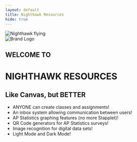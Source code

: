 ```yaml
---
layout: default
title: Nighthawk Resources
hide: true
---
```


<body class="light">
    <div class="index">
        <div class="animation-container">
            <img src="{{site.baseurl}}/images/nighthawk flying.gif" alt="Nighthawk flying" class="nighthawk">
        </div>
        <div class="split-container">
            <div class="left-side">
                <div id="brand-logo" style="display: block; margin: 0 auto;">
                    <img src="{{site.baseurl}}/images/icons/dnhs_logo.png" id="brand-logo-img" alt="Brand Logo">
                </div>
            </div>
            <div class="divider"></div>
            <div class="right-side">
                <h2>WELCOME TO</h2>
                <h1>NIGHTHAWK RESOURCES</h1>
            </div>
        </div>
        <div class="split-container">
            <div class="left-side">
                <h2>Like Canvas, but <b>BETTER</b></h2>
                <ul class="star-list">
                    <li>ANYONE can create classes and assignments!</li>
                    <li>An inbox system allowing communication between users!</li>
                    <li>AP Statistics graphing features (no more Stapplet)!</li>
                    <li>QR Code generators for AP Statistics surveys!</li>
                    <li>Image recognition for digital data sets!</li>
                    <li>Light Mode and Dark Mode!</li>
                </ul>
            </div>
            <div class="right-side">
            </div>
        </div>
    </div>
</body>
<script>
      function themeChange() {
            const DarkMode = JSON.parse(localStorage.getItem('DarkMode')) || false;
            const newDarkMode = !DarkMode;
            if (DarkMode) {
                document.body.classList.add('dark');
                document.body.classList.remove('light');
            } else {
                document.body.classList.add('light');
                document.body.classList.remove('dark');
            }
            localStorage.setItem('DarkMode', JSON.stringify(newDarkMode));
  }
</script>